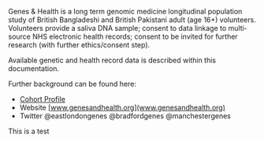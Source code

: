 Genes & Health is a long term genomic medicine longitudinal population study of British Bangladeshi and British Pakistani adult (age 16+) volunteers. Volunteers provide a saliva DNA sample; consent to data linkage to multi-source NHS electronic health records; consent to be invited for further research (with further ethics/consent step).

Available genetic and health record data is described within this documentation.

Further background can be found here:

- [Cohort Profile](https://doi.org/10.1093/ije/dyz174)
- Website [www.genesandhealth.org](www.genesandhealth.org)
- Twitter @eastlondongenes @bradfordgenes @manchestergenes

This is a test